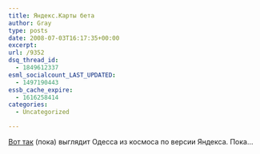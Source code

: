 ```yaml
---
title: Яндекс.Карты бета
author: Gray
type: posts
date: 2008-07-03T16:17:35+00:00
excerpt:
url: /9352
dsq_thread_id:
  - 1849612337
esml_socialcount_LAST_UPDATED:
  - 1497190443
essb_cache_expire:
  - 1616258414
categories:
  - Uncategorized

---
```








<a href="http://beta-maps.yandex.ru/?ll=30.765277%2C46.483257&spn=0.402032%2C0.166481&l=sat" target="_blank">Вот так</a> (пока) выглядит Одесса из космоса по версии Яндекса. Пока&#8230;